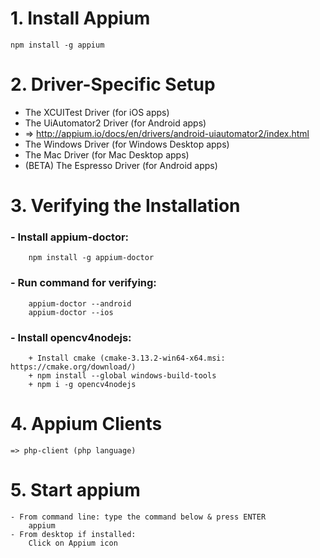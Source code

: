 # **1. Install Appium**
	npm install -g appium

# **2. Driver-Specific Setup**
   - The XCUITest Driver (for iOS apps)
   - The UiAutomator2 Driver (for Android apps)
   - => http://appium.io/docs/en/drivers/android-uiautomator2/index.html
   - The Windows Driver (for Windows Desktop apps)
   - The Mac Driver (for Mac Desktop apps)
   - (BETA) The Espresso Driver (for Android apps)

# **3. Verifying the Installation**
###    **- Install appium-doctor:**
        npm install -g appium-doctor
###    **- Run command for verifying:**
	    appium-doctor --android
	    appium-doctor --ios

###    **- Install opencv4nodejs:**
        + Install cmake (cmake-3.13.2-win64-x64.msi: https://cmake.org/download/)
        + npm install --global windows-build-tools
        + npm i -g opencv4nodejs

# **4. Appium Clients**
	=> php-client (php language)

# **5. Start appium**
    - From command line: type the command below & press ENTER
        appium
    - From desktop if installed:
        Click on Appium icon
